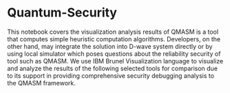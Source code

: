 # Quantum-Security
This notebook covers the visualization analysis results of QMASM is a tool that computes simple heuristic computation algorithms. Developers, on the other hand, may integrate the solution into D-wave system directly or by using local simulator which poses questions about the reliability security of tool such as QMASM.  We use IBM Brunel Visualization language to visualize and analyze the results of the following selected tools for comparison due to its support in providing comprehensive security debugging analysis to the QMASM framework.
